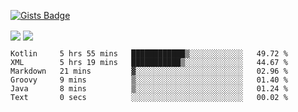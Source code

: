 

[![Gists Badge](https://badges.pufler.dev/gists/esabook)](https://gist.github.com/mine) 
<p>
<img align="center" src="https://github-readme-stats.anuraghazra1.vercel.app/api/top-langs/?username=esabook&layout=compact&theme=merko&count_private=true&langs_count=20"/>
<img align="center" src="https://github-readme-stats.anuraghazra1.vercel.app/api?username=esabook&show_icons=true&include_all_commits=true&theme=merko&count_private=true&custom_title=Github stats"/>
</p>
<!--START_SECTION:waka-->

```text
Kotlin     5 hrs 55 mins   ████████████▒░░░░░░░░░░░░   49.72 %
XML        5 hrs 19 mins   ███████████▒░░░░░░░░░░░░░   44.67 %
Markdown   21 mins         ▓░░░░░░░░░░░░░░░░░░░░░░░░   02.96 %
Groovy     9 mins          ▒░░░░░░░░░░░░░░░░░░░░░░░░   01.40 %
Java       8 mins          ▒░░░░░░░░░░░░░░░░░░░░░░░░   01.24 %
Text       0 secs          ░░░░░░░░░░░░░░░░░░░░░░░░░   00.02 %
```

<!--END_SECTION:waka-->




<!--
**esabook/esabook** is a ✨ _special_ ✨ repository because its `README.md` (this file) appears on your GitHub profile.

Here are some ideas to get you started:

- 🔭 I’m currently working on ...
- 🌱 I’m currently learning ...
- 👯 I’m looking to collaborate on ...
- 🤔 I’m looking for help with ...
- 💬 Ask me about ...
- 📫 How to reach me: ...
- 😄 Pronouns: ...
- ⚡ Fun fact: ...
-->
